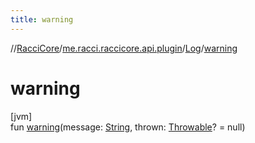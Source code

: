 ```yaml
---
title: warning
---
```

//[RacciCore](../../../index.html)/[me.racci.raccicore.api.plugin](../index.html)/[Log](index.html)/[warning](warning.html)



# warning



[jvm]\
fun [warning](warning.html)(message: [String](https://kotlinlang.org/api/latest/jvm/stdlib/kotlin/-string/index.html), thrown: [Throwable](https://kotlinlang.org/api/latest/jvm/stdlib/kotlin/-throwable/index.html)? = null)




